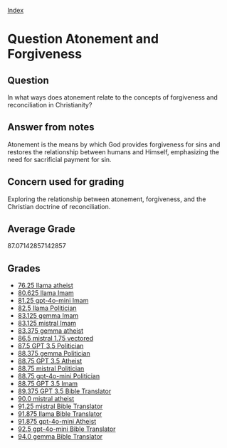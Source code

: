 
[Index](../../index.md)
# Question Atonement and Forgiveness
## Question
In what ways does atonement relate to the concepts of forgiveness and reconciliation in Christianity?

## Answer from notes
Atonement is the means by which God provides forgiveness for sins and restores the relationship between humans and Himself, emphasizing the need for sacrificial payment for sin.

## Concern used for grading
Exploring the relationship between atonement, forgiveness, and the Christian doctrine of reconciliation.

## Average Grade
87.07142857142857

## Grades
 * [76.25 llama atheist](../answers/llama_atheist/Atonement_and_Forgiveness.md)
 * [80.625 llama Imam](../answers/llama_Imam/Atonement_and_Forgiveness.md)
 * [81.25 gpt-4o-mini Imam](../answers/gpt-4o-mini_Imam/Atonement_and_Forgiveness.md)
 * [82.5 llama Politician](../answers/llama_Politician/Atonement_and_Forgiveness.md)
 * [83.125 gemma Imam](../answers/gemma_Imam/Atonement_and_Forgiveness.md)
 * [83.125 mistral Imam](../answers/mistral_Imam/Atonement_and_Forgiveness.md)
 * [83.375 gemma atheist](../answers/gemma_atheist/Atonement_and_Forgiveness.md)
 * [86.5 mistral 1.75 vectored](../answers/mistral_1.75_vectored/Atonement_and_Forgiveness.md)
 * [87.5 GPT 3.5 Politician](../answers/GPT_3.5_Politician/Atonement_and_Forgiveness.md)
 * [88.375 gemma Politician](../answers/gemma_Politician/Atonement_and_Forgiveness.md)
 * [88.75 GPT 3.5 Atheist](../answers/GPT_3.5_Atheist/Atonement_and_Forgiveness.md)
 * [88.75 mistral Politician](../answers/mistral_Politician/Atonement_and_Forgiveness.md)
 * [88.75 gpt-4o-mini Politician](../answers/gpt-4o-mini_Politician/Atonement_and_Forgiveness.md)
 * [88.75 GPT 3.5 Imam](../answers/GPT_3.5_Imam/Atonement_and_Forgiveness.md)
 * [89.375 GPT 3.5 Bible Translator](../answers/GPT_3.5_Bible_Translator/Atonement_and_Forgiveness.md)
 * [90.0 mistral atheist](../answers/mistral_atheist/Atonement_and_Forgiveness.md)
 * [91.25 mistral Bible Translator](../answers/mistral_Bible_Translator/Atonement_and_Forgiveness.md)
 * [91.875 llama Bible Translator](../answers/llama_Bible_Translator/Atonement_and_Forgiveness.md)
 * [91.875 gpt-4o-mini Atheist](../answers/gpt-4o-mini_Atheist/Atonement_and_Forgiveness.md)
 * [92.5 gpt-4o-mini Bible Translator](../answers/gpt-4o-mini_Bible_Translator/Atonement_and_Forgiveness.md)
 * [94.0 gemma Bible Translator](../answers/gemma_Bible_Translator/Atonement_and_Forgiveness.md)
